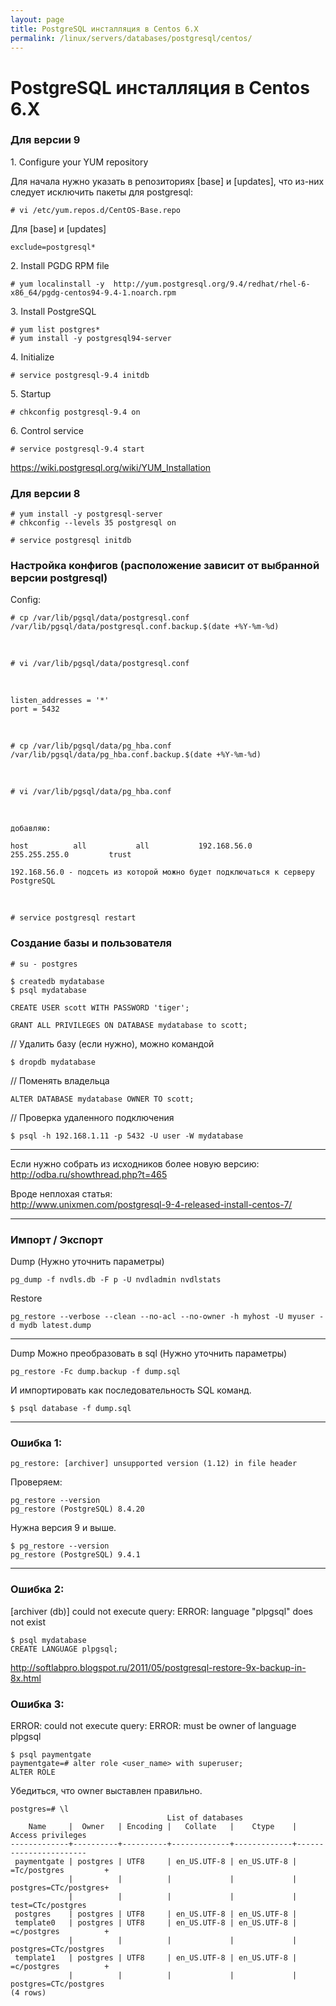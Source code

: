 ```yaml
---
layout: page
title: PostgreSQL инсталляция в Centos 6.X
permalink: /linux/servers/databases/postgresql/centos/
---
```


# PostgreSQL инсталляция в Centos 6.X

### Для версии 9

1\. Configure your YUM repository

Для начала нужно указать в репозиториях [base] и [updates], что из-них следует исключить пакеты для postgresql:

    # vi /etc/yum.repos.d/CentOS-Base.repo

Для [base] и [updates]

    exclude=postgresql*

2\. Install PGDG RPM file

    # yum localinstall -y  http://yum.postgresql.org/9.4/redhat/rhel-6-x86_64/pgdg-centos94-9.4-1.noarch.rpm


3\. Install PostgreSQL

    # yum list postgres*
    # yum install -y postgresql94-server


4\. Initialize

    # service postgresql-9.4 initdb

5\. Startup

    # chkconfig postgresql-9.4 on

6\. Control service

    # service postgresql-9.4 start


https://wiki.postgresql.org/wiki/YUM_Installation



### Для версии 8


    # yum install -y postgresql-server
    # chkconfig --levels 35 postgresql on

    # service postgresql initdb


### Настройка конфигов (расположение зависит от выбранной версии postgresql)

Config:

    # cp /var/lib/pgsql/data/postgresql.conf /var/lib/pgsql/data/postgresql.conf.backup.$(date +%Y-%m-%d)

<br/>

    # vi /var/lib/pgsql/data/postgresql.conf

<br/>

    listen_addresses = '*'
    port = 5432

<br/>

    # cp /var/lib/pgsql/data/pg_hba.conf /var/lib/pgsql/data/pg_hba.conf.backup.$(date +%Y-%m-%d)

<br/>

    # vi /var/lib/pgsql/data/pg_hba.conf

<br/>

    добавляю:  

    host          all           all           192.168.56.0      255.255.255.0         trust

    192.168.56.0 - подсеть из которой можно будет подключаться к серверу PostgreSQL

<br/>

    # service postgresql restart


### Создание базы и пользователя


    # su - postgres

    $ createdb mydatabase
    $ psql mydatabase

    CREATE USER scott WITH PASSWORD 'tiger';

    GRANT ALL PRIVILEGES ON DATABASE mydatabase to scott;


// Удалить базу (если нужно), можно командой

    $ dropdb mydatabase

// Поменять владельца

    ALTER DATABASE mydatabase OWNER TO scott;

// Проверка удаленного подключения

    $ psql -h 192.168.1.11 -p 5432 -U user -W mydatabase

___


Если нужно собрать из исходников более новую версию:
http://odba.ru/showthread.php?t=465  

Вроде неплохая статья:  
http://www.unixmen.com/postgresql-9-4-released-install-centos-7/


______

### Импорт / Экспорт

Dump (Нужно уточнить параметры)

    pg_dump -f nvdls.db -F p -U nvdladmin nvdlstats

Restore

    pg_restore --verbose --clean --no-acl --no-owner -h myhost -U myuser -d mydb latest.dump


______


Dump Можно преобразовать в sql (Нужно уточнить параметры)

    pg_restore -Fc dump.backup -f dump.sql

И импортировать как последовательность SQL команд.

    $ psql database -f dump.sql


______

### Ошибка 1:

    pg_restore: [archiver] unsupported version (1.12) in file header

Проверяем:

    pg_restore --version
    pg_restore (PostgreSQL) 8.4.20

Нужна версия 9 и выше.

    $ pg_restore --version
    pg_restore (PostgreSQL) 9.4.1
___


### Ошибка 2:

[archiver (db)] could not execute query: ERROR:  language "plpgsql" does not exist

    $ psql mydatabase
    CREATE LANGUAGE plpgsql;


http://softlabpro.blogspot.ru/2011/05/postgresql-restore-9x-backup-in-8x.html




### Ошибка 3:


ERROR: could not execute query: ERROR:  must be owner of language plpgsql

    $ psql paymentgate
    paymentgate=# alter role <user_name> with superuser;
    ALTER ROLE


Убедиться, что owner выставлен правильно.

    postgres=# \l
                                       List of databases
        Name     |  Owner   | Encoding |   Collate   |    Ctype    |   Access privileges
    -------------+----------+----------+-------------+-------------+-----------------------
     paymentgate | postgres | UTF8     | en_US.UTF-8 | en_US.UTF-8 | =Tc/postgres         +
                 |          |          |             |             | postgres=CTc/postgres+
                 |          |          |             |             | test=CTc/postgres
     postgres    | postgres | UTF8     | en_US.UTF-8 | en_US.UTF-8 |
     template0   | postgres | UTF8     | en_US.UTF-8 | en_US.UTF-8 | =c/postgres          +
                 |          |          |             |             | postgres=CTc/postgres
     template1   | postgres | UTF8     | en_US.UTF-8 | en_US.UTF-8 | =c/postgres          +
                 |          |          |             |             | postgres=CTc/postgres
    (4 rows)


<!--

REAL
==========================


$ createdb paymentgate

$ psql

# ALTER DATABASE paymentgate OWNER TO test;

postgres=# \l

exit

psql paymentgate

paymentgate=# alter role test with superuser;
ALTER ROLE

-->
